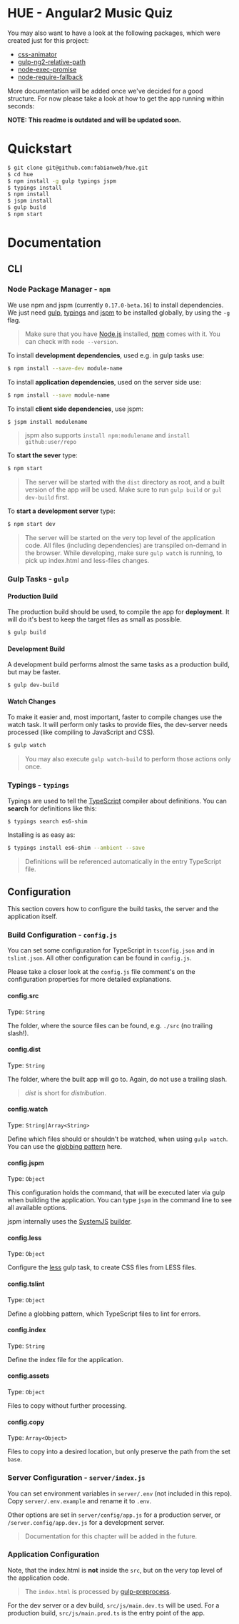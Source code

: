 # HUE - Angular2 Music Quiz

You may also want to have a look at the following packages, which were created just for this project:

- [css-animator](https://github.com/fabianweb/css-animator)
- [gulp-ng2-relative-path](https://github.com/fabianweb/gulp-ng2-relative-path)
- [node-exec-promise](https://github.com/fabianweb/node-exec-promise)
- [node-require-fallback](https://github.com/fabianweb/node-require-fallback)

More documentation will be added once we've decided for a good structure. For now please take a look at how to get the app running within seconds:

**NOTE: This readme is outdated and will be updated soon.**

# Quickstart

```sh
$ git clone git@github.com:fabianweb/hue.git
$ cd hue
$ npm install -g gulp typings jspm
$ typings install
$ npm install
$ jspm install
$ gulp build
$ npm start
```

# Documentation

## CLI

### Node Package Manager - `npm`

We use npm and jspm (currently `0.17.0-beta.16`) to install dependencies.  
We just need [gulp](http://gulpjs.com), [typings](https://github.com/typings/typings) and [jspm](http://jspm.io) to be installed globally, by using the `-g` flag.

> Make sure that you have [Node.js](https://nodejs.org/) installed, [npm](http://npmjs.com) comes
> with it. You can check with `node --version`.

To install **development dependencies**, used e.g. in gulp tasks use:

```sh
$ npm install --save-dev module-name
```

To install **application dependencies**, used on the server side use:

```sh
$ npm install --save module-name
```

To install **client side dependencies**, use jspm:

```sh
$ jspm install modulename
```

> jspm also supports `install npm:modulename` and `install github:user/repo`

To **start the sever** type:

```sh
$ npm start
```

> The server will be started with the `dist` directory as root, and a built version
> of the app will be used. Make sure to run `gulp build` or `gul dev-build` first.

To **start a development server** type:

```sh
$ npm start dev
```

> The server will be started on the very top level of the application code.
> All files (including dependencies) are transpiled on-demand in the browser.
> While developing, make sure `gulp watch` is running, to pick up index.html and
> less-files changes.

### Gulp Tasks - `gulp`

#### Production Build

The production build should be used, to compile the app for **deployment**.
It will do it's best to keep the target files as small as possible.

```sh
$ gulp build
```

#### Development Build

A development build performs almost the same tasks as a production build, but
may be faster.

```sh
$ gulp dev-build
```

#### Watch Changes

To make it easier and, most important, faster to compile changes use the
watch task. It will perform only tasks to provide files, the dev-server needs
processed (like compiling to JavaScript and CSS).

```sh
$ gulp watch
```

> You may also execute `gulp watch-build` to perform those actions only once.

### Typings - `typings`

Typings are used to tell the [TypeScript](https://www.typescriptlang.org)
compiler about definitions. You can **search** for definitions like this:

```sh
$ typings search es6-shim
```

Installing is as easy as:

```sh
$ typings install es6-shim --ambient --save
```

> Definitions will be referenced automatically in the entry TypeScript file.

## Configuration

This section covers how to configure the build tasks, the server and
the application itself.

### Build Configuration - `config.js`

You can set some configuration for TypeScript in `tsconfig.json` and in
`tslint.json`. All other configuration can be found in `config.js`.

Please take a closer look at the `config.js` file comment's on the configuration
properties for more detailed explanations.

#### config.src

Type: `String`  

The folder, where the source files can be found, e.g. `./src` (no trailing slash!).

#### config.dist

Type: `String`  

The folder, where the built app will go to. Again, do not use a trailing slash.

> *dist* is short for *distribution*.

#### config.watch

Type: `String|Array<String>`

Define which files should or shouldn't be watched, when using `gulp watch`.
You can use the [globbing pattern](https://www.npmjs.com/package/minimatch) here.

#### config.jspm

Type: `Object`  

This configuration holds the command, that will be executed later via gulp when building the application.
You can type `jspm` in the command line to see all available options.

jspm internally uses the [SystemJS](https://github.com/systemjs/systemjs) [builder](https://github.com/systemjs/builder).

#### config.less

Type: `Object`  

Configure the [less](http://lesscss.org) gulp task, to create CSS files
from LESS files.

#### config.tslint

Type: `Object`

Define a globbing pattern, which TypeScript files to lint for errors.

#### config.index

Type: `String`  

Define the index file for the application.

#### config.assets

Type: `Object`  

Files to copy without further processing.


#### config.copy

Type: `Array<Object>`  

Files to copy into a desired location, but only preserve the path from the set `base`.

### Server Configuration - `server/index.js`

You can set environment variables in `server/.env` (not included in this repo).
Copy `server/.env.example` and rename it to `.env`.  

Other options are set in `server/config/app.js` for a production server, or
`/server.config/app.dev.js` for a development server.

> Documentation for this chapter will be added in the future.

### Application Configuration

Note, that the index.html is **not** inside the `src`, but on the very top level
of the application code.

> The `index.html` is processed by
> [gulp-preprocess](https://github.com/jas/gulp-preprocess).  

For the dev server or a dev build, `src/js/main.dev.ts`
will be used. For a production build, `src/js/main.prod.ts` is the entry point of the app.
